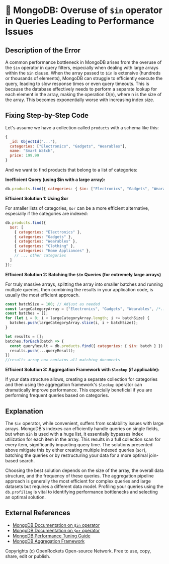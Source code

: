 # 🐞 MongoDB: Overuse of `$in` operator in Queries Leading to Performance Issues


## Description of the Error

A common performance bottleneck in MongoDB arises from the overuse of the `$in` operator in query filters, especially when dealing with large arrays within the `$in` clause.  When the array passed to `$in` is extensive (hundreds or thousands of elements), MongoDB can struggle to efficiently execute the query, leading to slow response times or even query timeouts. This is because the database effectively needs to perform a separate lookup for each element in the array, making the operation O(n), where n is the size of the array. This becomes exponentially worse with increasing index size.


## Fixing Step-by-Step Code

Let's assume we have a collection called `products` with a schema like this:

```javascript
{
  _id: ObjectId("..."),
  categories: ["Electronics", "Gadgets", "Wearables"],
  name: "Smart Watch",
  price: 199.99
}
```

And we want to find products that belong to a list of categories:

**Inefficient Query (using $in with a large array):**

```javascript
db.products.find({ categories: { $in: ["Electronics", "Gadgets", "Wearables", "Clothing", "Home Appliances", /* ... thousands more categories */] } })
```

**Efficient Solution 1: Using $or**

For smaller lists of categories, `$or` can be a more efficient alternative, especially if the categories are indexed:


```javascript
db.products.find({
  $or: [
    { categories: "Electronics" },
    { categories: "Gadgets" },
    { categories: "Wearables" },
    { categories: "Clothing" },
    { categories: "Home Appliances" },
    // ... other categories
  ]
});
```


**Efficient Solution 2: Batching the `$in` Queries (for extremely large arrays)**


For truly massive arrays, splitting the array into smaller batches and running multiple queries, then combining the results in your application code, is usually the most efficient approach.

```javascript
const batchSize = 100; // Adjust as needed
const largeCategoryArray = ["Electronics", "Gadgets", "Wearables", /*... Thousands of categories*/];
const batches = [];
for (let i = 0; i < largeCategoryArray.length; i += batchSize) {
  batches.push(largeCategoryArray.slice(i, i + batchSize));
}

let results = [];
batches.forEach(batch => {
  const queryResult = db.products.find({ categories: { $in: batch } }).toArray();
  results.push(...queryResult);
})
//results array now contains all matching documents
```

**Efficient Solution 3: Aggregation Framework with `$lookup` (if applicable):**

If your data structure allows, creating a separate collection for categories and then using the aggregation framework's `$lookup` operator can dramatically improve performance. This especially beneficial if you are performing frequent queries based on categories.



## Explanation

The `$in` operator, while convenient, suffers from scalability issues with large arrays.  MongoDB's indexes can efficiently handle queries on single fields, but when `$in` is used with a huge list, it essentially bypasses index utilization for each item in the array. This results in a full collection scan for every item, significantly impacting query time.  The solutions presented above mitigate this by either creating multiple indexed queries (`$or`), batching the queries or by restructuring your data for a more optimal join-based search.


Choosing the best solution depends on the size of the array, the overall data structure, and the frequency of these queries. The aggregation pipeline approach is generally the most efficient for complex queries and large datasets but requires a different data model.  Profiling your queries using the `db.profiling` is vital to identifying performance bottlenecks and selecting an optimal solution.


## External References

* [MongoDB Documentation on `$in` operator](https://www.mongodb.com/docs/manual/reference/operator/query/in/)
* [MongoDB Documentation on `$or` operator](https://www.mongodb.com/docs/manual/reference/operator/query/or/)
* [MongoDB Performance Tuning Guide](https://www.mongodb.com/docs/manual/tutorial/optimize-query-performance/)
* [MongoDB Aggregation Framework](https://www.mongodb.com/docs/manual/aggregation/)


Copyrights (c) OpenRockets Open-source Network. Free to use, copy, share, edit or publish.

